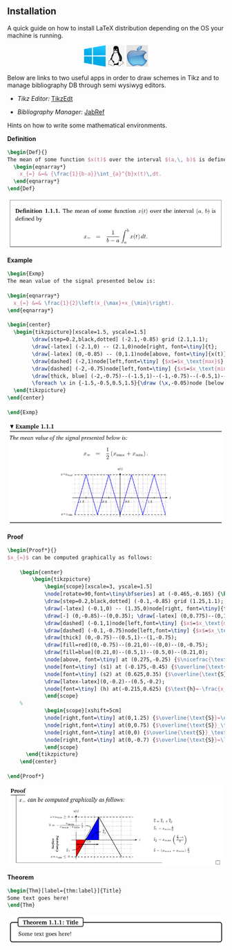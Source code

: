 
## Installation

A quick guide on how to install LaTeX distribution depending on the OS your machine is running.

<center>

[<img src = "imgs/Win.png" alt = "On how to install proTeXt" width="50" height="50">](https://www.tug.org/protext/)
[<img src = "imgs/Linux.png" alt = "On how to install TeX Live" width="40" height="50">](https://www.tug.org/texlive/)
[<img src = "imgs/Mac.png" alt = "On how to install Mac TeX" width="50" height="50">](https://www.tug.org/mactex/)

</center>

Below are links to two useful apps in order to draw schemes in Tikz and to manage bibliography DB through semi wysiwyg editors.

-   _Tikz Editor:_ [TikzEdt](http://www.tikzedt.org/ "Link to TikzEdt")

-   _Bibliography Manager:_ [JabRef](http://www.jabref.org/ "Link to JabRef")


Hints on how to write some mathematical environments.

**Definition**

```LaTeX
\begin{Def}{}
The mean of some function $x(t)$ over the interval $(a,\, b)$ is defined by
  \begin{eqnarray*}
    x_{=} &=& {\frac{1}{b-a}}\int_{a}^{b}x(t)\,dt.
  \end{eqnarray*}
\end{Def}
```

<center>
<img src="imgs/Def.png" alt="Definition's Preview" width="575">
</center>

**Example**

```latex
\begin{Exmp}
The mean value of the signal presented below is:

\begin{eqnarray*}
  x_{=} &=& \frac{1}{2}\left(x_{\max}+x_{\min}\right).
\end{eqnarray*}

\begin{center}
  \begin{tikzpicture}[xscale=1.5, yscale=1.5]
  		\draw[step=0.2,black,dotted] (-2.1,-0.85) grid (2.1,1.1);
  		\draw[-latex] (-2.1,0) -- (2.1,0)node[right, font=\tiny]{t};
  		\draw[-latex] (0,-0.85) -- (0,1.1)node[above, font=\tiny]{x(t)};
  		\draw[dashed] (-2,1)node[left,font=\tiny] {$x$=$x_\text{max}$} -- (2,1);
  		\draw[dashed] (-2,-0.75)node[left,font=\tiny] {$x$=$x_\text{min}$} -- (2,-0.75);
  		\draw[thick, blue] (-2,-0.75)--(-1.5,1)--(-1,-0.75)--(-0.5,1)--(0,-0.75)--(0.5,1)--(1,-0.75)--(1.5,1)--(2,-0.75);
  		\foreach \x in {-1.5,-0.5,0.5,1.5}{\draw (\x,-0.05)node [below left,font=\tiny,] {\x} -- (\x,0.05); }
  \end{tikzpicture}
\end{center}

\end{Exmp}
```

<center>
<img src="imgs/Exmp.png" alt="Example's Preview" width="575">
</center>

**Proof**

```LaTeX
\begin{Proof*}{}
$x_{=}$ can be computed graphically as follows:

    \begin{center}
    	\begin{tikzpicture}
    		\begin{scope}[xscale=3, yscale=1.5]
    		\node[rotate=90,font=\tiny\bfseries] at (-0.465,-0.165) {\begin{tabular}{ccc}Surface\\Computing\end{tabular}};
    		\draw[step=0.2,black,dotted] (-0.1,-0.85) grid (1.25,1.1);
    		\draw[-latex] (-0.1,0) -- (1.35,0)node[right, font=\tiny]{t};
    		\draw[-] (0,-0.85)--(0,0.35); \draw[-latex] (0,0.775)--(0,1.1)node[above, font=\tiny]{x(t)};
    		\draw[dashed] (-0.1,1)node[left,font=\tiny] {$x$=$x_\text{max}\geq 0$} -- (1.25,1);
    		\draw[dashed] (-0.1,-0.75)node[left,font=\tiny] {$x$=$x_\text{min}\leq 0$} -- (1.25,-0.75);
    		\draw[thick] (0,-0.75)--(0.5,1)--(1,-0.75);
    		\draw[fill=red](0,-0.75)--(0.21,0)--(0,0)--(0,-0.75);
    		\draw[fill=blue](0.21,0)--(0.5,1)--(0.5,0)--(0.21,0);
    		\node[above, font=\tiny] at (0.275,-0.25) {$\nicefrac{\text{T}}{2}$};
    		\node[font=\tiny] (s1) at (-0.175,-0.45) {$\overline{\text{S}}_\text{1}$}; \draw[->](s1) to [out=0,in=-90](0.075,-0.275);
    		\node[font=\tiny] (s2) at (0.625,0.35) {$\overline{\text{S}}_\text{2}$}; \draw[->](s2) to [out=180,in=90](0.355,0.115);
    		\draw[latex-latex](0,-0.2)--(0.5,-0.2);
    		\node[font=\tiny] (h) at(-0.215,0.625) {$\text{h}=-\frac{x_{\min}}{x_{\max}-x_{\min}}\frac{\text{T}}{2}$}; \draw[->](h) to [out=0,in=90](0.21,0);
    		\end{scope}
    %
    		\begin{scope}[xshift=5cm]
    		\node[right,font=\tiny] at(0,1.25) {$\overline{\text{S}}=\overline{\text{S}}_\text{1}+\overline{\text{S}}_\text{2}$};
    		\node[right,font=\tiny] at(0,0.75) {$\overline{\text{S}}_\text{1}=x_{\min}\frac{\text{h}}{2}$};
    		\node[right,font=\tiny] at(0,0) {$\overline{\text{S}}_\text{2}=x_{\max}\left(\frac{\frac{\text{T}}{2}-\text{h}}{2}\right)$};
    		\node[right,font=\tiny] at(0,-0.7) {$\overline{\text{S}}=\left(x_{\max}+x_{\min}\right)\frac{\text{T}}{4}$};
    		\end{scope}
      \end{tikzpicture}
    \end{center}

\end{Proof*}
```

<center>
<img src="imgs/Proof.png" alt="Proof's Preview" width="575">
</center>

**Theorem**

```latex
\begin{Thm}[label={thm:label}]{Title}
Some text goes here!  
\end{Thm}
```

<center>
<img src="imgs/Thm.png" alt="Theorem's Preview" width="575">
</center>
